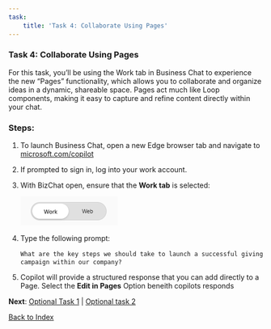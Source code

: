 ```yaml
---
task:
    title: 'Task 4: Collaborate Using Pages'
---
```


### Task 4: Collaborate Using Pages 

For this task, you’ll be using the Work tab in Business Chat to experience the new “Pages” functionality, which allows you to collaborate and organize ideas in a dynamic, shareable space. Pages act much like Loop components, making it easy to capture and refine content directly within your chat.

### Steps:

1. To launch Business Chat, open a new Edge browser tab and navigate to [microsoft.com/copilot](https://Microsoft.com/copilot)

2. If prompted to sign in, log into your work account.

3. With BizChat open, ensure that the **Work tab** is selected:

    ![Screenshot showing web tab in bizchat.](../Labs/Media/work-tab.png)

4. Type the following prompt:

    ```text
    What are the key steps we should take to launch a successful giving campaign within our company?
    ```
5. Copilot will provide a structured response that you can add directly to a Page. Select the **Edit in Pages** Option beneith copilots responds

**Next**: [Optional Task 1](https://maquinl.github.io/CELA-Academy-Microsoft-Copilot-Experience/Instructions/Labs/Optional_Task_1_Create_an_image.html) | [Optional task 2](https://maquinl.github.io/CELA-Academy-Microsoft-Copilot-Experience/Instructions/Labs/Optional_Task_2_Data_mine_large_document.html)

[Back to Index](https://maquinl.github.io/CELA-Academy-Microsoft-Copilot-Experience/)